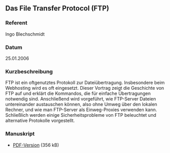 ## Das File Transfer Protocol (FTP)


### Referent
Ingo Blechschmidt

### Datum
25.01.2006

### Kurzbeschreibung
FTP ist ein oftgenutztes Protokoll zur Dateiübertragung. Insbesondere beim
Webhosting wird es oft eingesetzt. Dieser Vortrag zeigt die Geschichte von FTP
auf und erklärt die Kommandos, die für einfache Übertragungen notwendig sind.
Anschließend wird vorgeführt, wie FTP-Server Dateien untereinander austauschen
können, also ohne Umweg über den lokalen Rechner, und wie man FTP-Server als
Einweg-Proxies verwenden kann. Schließlich werden einige Sicherheitsprobleme
von FTP beleuchtet und alternative Protokolle vorgestellt. 

### Manuskript

* [PDF-Version](/download/Vortraege/FTP.pdf) (356 kB)
